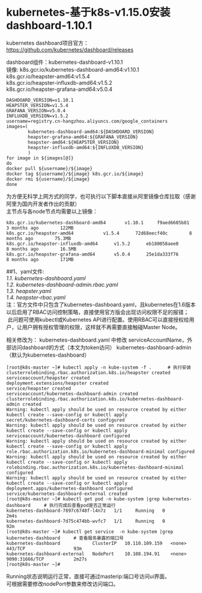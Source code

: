# kubernetes-基于k8s-v1.15.0安装dashboard-1.10.1
kubernetes dashboard项目官方：https://github.com/kubernetes/dashboard/releases

dashboard组件：kubernetes-dashboard-v1.10.1   
镜像: k8s.gcr.io/kubernetes-dashboard-amd64:v1.10.1  
k8s.gcr.io/heapster-amd64:v1.5.4  
k8s.gcr.io/heapster-influxdb-amd64:v1.5.2  
k8s.gcr.io/heapster-grafana-amd64:v5.0.4  
```
DASHDOARD_VERSION=v1.10.1
HEAPSTER_VERSION=v1.5.4
GRAFANA_VERSION=v5.0.4
INFLUXDB_VERSION=v1.5.2
username=registry.cn-hangzhou.aliyuncs.com/google_containers
images=(
        kubernetes-dashboard-amd64:${DASHDOARD_VERSION}
        heapster-grafana-amd64:${GRAFANA_VERSION}
        heapster-amd64:${HEAPSTER_VERSION}
        heapster-influxdb-amd64:${INFLUXDB_VERSION}
        )
for image in ${images[@]}
do
docker pull ${username}/${image}
docker tag ${username}/${image} k8s.gcr.io/${image}
docker rmi ${username}/${image}
done
```
为方便无科学上网方式的同学，也可执行以下脚本直接从阿里镜像仓库拉取（感谢阿里为国内开发者作出的贡献）  
主节点与各node节点均需要以上镜像：
```
k8s.gcr.io/kubernetes-dashboard-amd64		v1.10.1		f9aed6605b81        3 months ago        122MB
k8s.gcr.io/heapster-amd64			v1.5.4		72d68eecf40c        8 months ago        75.3MB
k8s.gcr.io/heapster-influxdb-amd64		v1.5.2		eb180058aee0        8 months ago        16.5MB
k8s.gcr.io/heapster-grafana-amd64		v5.0.4		25e1da333f76        8 months ago        171MB
```

##1、yaml文件:  
 *1.1. kubernetes-dashboard.yaml*  
 *1.2. kubernetes-dashboard-admin.rbac.yaml*  
 *1.3. heapster.yaml*  
 *1.4. heapster-rbac.yaml*  
  注：官方文件中只包含了kubernetes-dashboard.yaml，且kubernetes在1.6版本以后启用了RBAC访问控制策略，直接使用官方版会出现访问权限不足的报错；
    此问题可使用kubectl或Kubernetes API进行配置。使用RBAC可以直接授权给用户，让用户拥有授权管理的权限，这样就不再需要直接触碰Master Node。

相关修改为：
kubernetes-dashboard.yaml 中修改 serviceAccountName，外部访问dashboard的方式（本文为token访问）
kubernetes-dashboard-admin（默认为kubernetes-dashboard）


```
[root@k8s-master ~]# kubectl apply -n kube-system -f .      # 执行安装  
clusterrolebinding.rbac.authorization.k8s.io/heapster created  
serviceaccount/heapster created  
deployment.extensions/heapster created  
service/heapster created  
serviceaccount/kubernetes-dashboard-admin created  
clusterrolebinding.rbac.authorization.k8s.io/kubernetes-dashboard-admin created  
Warning: kubectl apply should be used on resource created by either kubectl create --save-config or kubectl apply  
secret/kubernetes-dashboard-certs configured  
Warning: kubectl apply should be used on resource created by either kubectl create --save-config or kubectl apply  
serviceaccount/kubernetes-dashboard configured  
Warning: kubectl apply should be used on resource created by either kubectl create --save-config or kubectl apply  
role.rbac.authorization.k8s.io/kubernetes-dashboard-minimal configured  
Warning: kubectl apply should be used on resource created by either kubectl create --save-config or kubectl apply  
rolebinding.rbac.authorization.k8s.io/kubernetes-dashboard-minimal configured  
Warning: kubectl apply should be used on resource created by either kubectl create --save-config or kubectl apply  
deployment.apps/kubernetes-dashboard configured  
service/kubernetes-dashboard-external created  
[root@k8s-master ~]# kubectl get pod -n kube-system |grep kubernetes-dashboard     # 执行完成后查看pod是否正常运行  
kubernetes-dashboard-7897c6748f-l4n7z   1/1     Running   0          2m4s  
kubernetes-dashboard-7d75c474bb-wvfc7   1/1     Running   0          92m  
[root@k8s-master ~]# kubectl get service  -n kube-system |grep kubernetes-dashboard     # 查看服务暴露的端口号  
kubernetes-dashboard            ClusterIP   10.110.109.159   <none>        443/TCP                  93m  
kubernetes-dashboard-external   NodePort    10.108.194.91    <none>        9090:31666/TCP           2m27s  
[root@k8s-master ~]#   
```

Running状态说明运行正常，直接可通过masterip:端口号访问ui界面。  
可根据需要修改nodePort参数来修改访问端口。  
